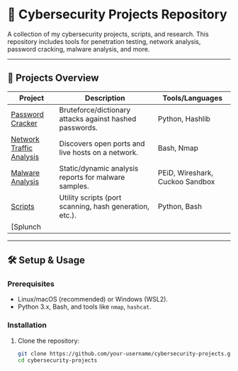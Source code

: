 # 🔐 Cybersecurity Projects Repository  

A  collection of my cybersecurity projects, scripts, and research. This repository includes tools for penetration testing, network analysis, password cracking, malware analysis, and more.  

---

## 🚀 **Projects Overview**  

| Project | Description | Tools/Languages |  
|---------|------------|----------------|  
| [Password Cracker](/password-cracker/) | Bruteforce/dictionary attacks against hashed passwords. | Python, Hashlib |  
| [Network Traffic Analysis](/network-traffic-analysis/) | Discovers open ports and live hosts on a network. | Bash, Nmap |  
| [Malware Analysis](/malware-analysis/) | Static/dynamic analysis reports for malware samples. | PEiD, Wireshark, Cuckoo Sandbox |  
| [Scripts](/scripts/) | Utility scripts (port scanning, hash generation, etc.). | Python, Bash | 
| [Splunch 

---

## 🛠 **Setup & Usage**  

### Prerequisites  
- Linux/macOS (recommended) or Windows (WSL2).  
- Python 3.x, Bash, and tools like `nmap`, `hashcat`.  

### Installation  
1. Clone the repository:  
   ```bash
   git clone https://github.com/your-username/cybersecurity-projects.git  
   cd cybersecurity-projects  
